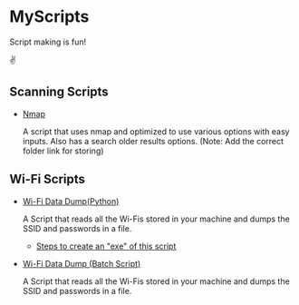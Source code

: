 # MyScripts
Script making is fun!

✌

## Scanning Scripts
    
- [Nmap](https://github.com/Qb3r/MyScripts/blob/main/Scanning/nmap_script.sh)

    A script that uses nmap and optimized to use various options with easy inputs. Also has a search older results options. 
    (Note: Add the correct folder link for storing)

## Wi-Fi Scripts

- [Wi-Fi Data Dump(Python)](https://github.com/Qb3r/MyScripts/blob/main/Wi-Fi/Wi-Fi_passwordump.py)

    A Script that reads all the Wi-Fis stored in your machine and dumps the SSID and passwords in a file.

    - [Steps to create an "exe" of this script](https://github.com/Qb3r/MyScripts/blob/main/Wi-Fi/Create_exe_from_py.md)

- [Wi-Fi Data Dump (Batch Script)]()

    A Script that reads all the Wi-Fis stored in your machine and dumps the SSID and passwords in a file.
